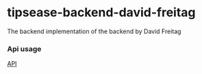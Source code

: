 # tipsease-backend-david-freitag
The backend implementation of the backend by David Freitag
### Api usage
[API](./API.md)
